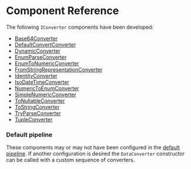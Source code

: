 # Component Reference

The following `IConverter` components have been developed:

* [Base64Converter](base64.md)
* [DefaultConvertConverter](default.md)
* [DynamicConverter](dynamic.md)
* [EnumParseConverter](enumParse.md)
* [EnumToNumericConverter](enumToNum.md)
* [FromStringRepresentationConverter](fromStringRep.md)
* [IdentityConverter](identity.md)
* [IsoDateTimeConverter](isoDate.md)
* [NumericToEnumConverter](numToEnum.md)
* [SimpleNumericConverter](simpleNum.md)
* [ToNullableConverter](toNullable.md)
* [ToStringConverter](toString.md)
* [TryParseConverter](tryParse.md)
* [TupleConverter](tuple.md)


### Default pipeline
These components may or may not have been configured in the [default pipeline](pipeline.md). If another configuration is desired the `DataConverter` constructor can be called with a custom sequence of converters.

